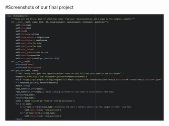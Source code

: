 #Screenshots of our final project

<img src="images/BillsClass.PNG" alt="Bills Class Code" class="inline"/>
